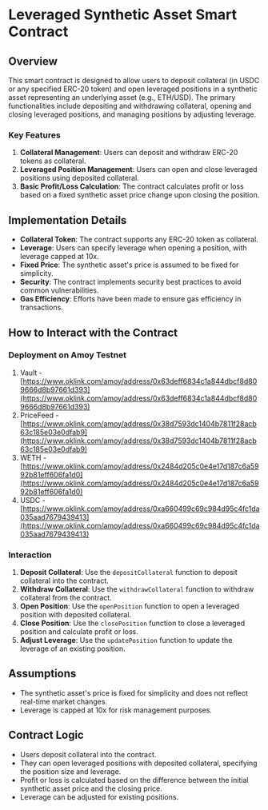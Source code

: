 # Leveraged Synthetic Asset Smart Contract

## Overview

This smart contract is designed to allow users to deposit collateral (in USDC or any specified ERC-20 token) and open leveraged positions in a synthetic asset representing an underlying asset (e.g., ETH/USD). The primary functionalities include depositing and withdrawing collateral, opening and closing leveraged positions, and managing positions by adjusting leverage.

### Key Features

1. **Collateral Management**: Users can deposit and withdraw ERC-20 tokens as collateral.
2. **Leveraged Position Management**: Users can open and close leveraged positions using deposited collateral.
3. **Basic Profit/Loss Calculation**: The contract calculates profit or loss based on a fixed synthetic asset price change upon closing the position.

## Implementation Details

- **Collateral Token**: The contract supports any ERC-20 token as collateral.
- **Leverage**: Users can specify leverage when opening a position, with leverage capped at 10x.
- **Fixed Price**: The synthetic asset's price is assumed to be fixed for simplicity.
- **Security**: The contract implements security best practices to avoid common vulnerabilities.
- **Gas Efficiency**: Efforts have been made to ensure gas efficiency in transactions.

## How to Interact with the Contract

### Deployment on Amoy Testnet

1. Vault - [https://www.oklink.com/amoy/address/0x63deff6834c1a844dbcf8d809666d8b97661d393](https://www.oklink.com/amoy/address/0x63deff6834c1a844dbcf8d809666d8b97661d393)
2. PriceFeed - [https://www.oklink.com/amoy/address/0x38d7593dc1404b7811f28acb63c185e03e0dfab9](https://www.oklink.com/amoy/address/0x38d7593dc1404b7811f28acb63c185e03e0dfab9)
3. WETH - [https://www.oklink.com/amoy/address/0x2484d205c0e4e17d187c6a5992b81eff606fa1d0](https://www.oklink.com/amoy/address/0x2484d205c0e4e17d187c6a5992b81eff606fa1d0)
4. USDC - [https://www.oklink.com/amoy/address/0xa660499c69c984d95c4fc1da035aad7679439413](https://www.oklink.com/amoy/address/0xa660499c69c984d95c4fc1da035aad7679439413)

### Interaction

1. **Deposit Collateral**: Use the `depositCollateral` function to deposit collateral into the contract.
2. **Withdraw Collateral**: Use the `withdrawCollateral` function to withdraw collateral from the contract.
3. **Open Position**: Use the `openPosition` function to open a leveraged position with deposited collateral.
4. **Close Position**: Use the `closePosition` function to close a leveraged position and calculate profit or loss.
5. **Adjust Leverage**: Use the `updatePosition` function to update the leverage of an existing position.

## Assumptions

- The synthetic asset's price is fixed for simplicity and does not reflect real-time market changes.
- Leverage is capped at 10x for risk management purposes.

## Contract Logic

- Users deposit collateral into the contract.
- They can open leveraged positions with deposited collateral, specifying the position size and leverage.
- Profit or loss is calculated based on the difference between the initial synthetic asset price and the closing price.
- Leverage can be adjusted for existing positions.



